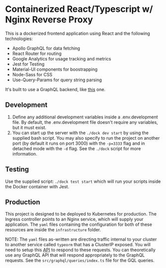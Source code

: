 # Containerized React/Typescript w/ Nginx Reverse Proxy

This is a dockerized frontend application using React and the following technologies:

- Apollo GraphQL for data fetching
- React Router for routing
- Google Analytics for usage tracking and metrics
- Jest for Testing
- Material-UI components for boostrapping
- Node-Sass for CSS
- Use-Query-Params for query string parsing

It's built to use a GraphQL backend, like [this](https://github.com/KingOfCramers/typeorm-typegrapqhl-api) one.

## Development

1. Define any additional development variables inside a .env.development file. By default, the .env.development file doesn't require any variables, but it must exist.
2. You can start up the server with the `./dock dev start` by using the supplied bash script. You may also specify to run the project on another port (by default it runs on port 3000) with the `-p=3333` flag and in detached mode with the `-d` flag. See the `./dock` script for more information.

## Testing

Use the supplied script: `./dock test start` which will run your scripts inside the Docker container with Jest.

## Production

This project is designed to be deployed to Kubernetes for production. The Ingress controller points to an Nginx service, which will supply your application. The `yaml` files containing the configuration for both of these resources are inside the `infrastructure` folder. 

NOTE: The `yaml` files as-written are directing traffic internal to your cluster to another service called `typeorm` that has a ClusterIP exposed. You will need to setup this [API](https://github.com/KingOfCramers/typeorm-typegrapqhl-api) to respond to these requests. You can theoretically use any GraphQL API that will respond appropriately to the GraphQL requests. See the `src/graphql/queries/index.ts` file for the GQL queries.
